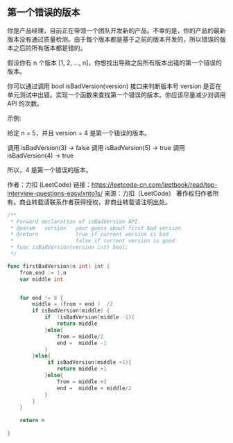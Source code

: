 ## 第一个错误的版本

你是产品经理，目前正在带领一个团队开发新的产品。不幸的是，你的产品的最新版本没有通过质量检测。由于每个版本都是基于之前的版本开发的，所以错误的版本之后的所有版本都是错的。

假设你有 n 个版本 [1, 2, ..., n]，你想找出导致之后所有版本出错的第一个错误的版本。

你可以通过调用 bool isBadVersion(version) 接口来判断版本号 version 是否在单元测试中出错。实现一个函数来查找第一个错误的版本。你应该尽量减少对调用 API 的次数。

示例:

给定 n = 5，并且 version = 4 是第一个错误的版本。

调用 isBadVersion(3) -> false
调用 isBadVersion(5) -> true
调用 isBadVersion(4) -> true

所以，4 是第一个错误的版本。 

作者：力扣 (LeetCode)
链接：https://leetcode-cn.com/leetbook/read/top-interview-questions-easy/xnto1s/
来源：力扣（LeetCode）
著作权归作者所有。商业转载请联系作者获得授权，非商业转载请注明出处。

```go
/** 
 * Forward declaration of isBadVersion API.
 * @param   version   your guess about first bad version
 * @return 	 	      true if current version is bad 
 *			          false if current version is good
 * func isBadVersion(version int) bool;
 */

func firstBadVersion(n int) int {
    from,end := 1,n
    var middle int 


    for end != 0 {                        
        middle = (from + end )  /2        
        if isBadVersion(middle) {
            if  !isBadVersion(middle -1){
                return middle
            }else{
                from = middle/2
                end =  middle -1      
            }           
        }else{
             if isBadVersion(middle +1){
                return middle +1
            }else{
                from = middle +2
                end =  middle + middle/2
            }
        }
    }
    
    return n
    
}
```

